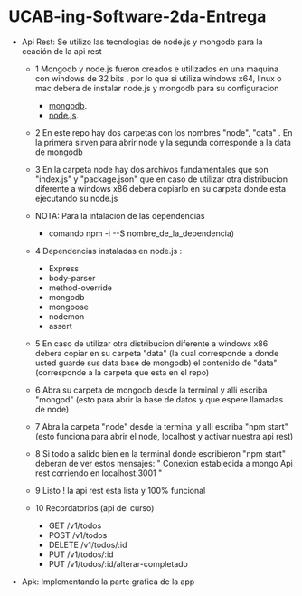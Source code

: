 # UCAB-ing-Software-2da-Entrega

* Api Rest:
  Se utilizo las tecnologias de node.js y mongodb para la ceación de la api rest
  
  * 1 Mongodb y node.js fueron creados e utilizados en una maquina con windows de 32 bits , por lo que si utiliza windows x64, linux o mac
  debera de instalar node.js y mongodb para su configuracion

	* [mongodb](https://www.mongodb.com/download-center#atlas "mongodb").
	* [node.js](https://nodejs.org/es/download/ "node.js").
  
  * 2 En este repo hay dos carpetas con los nombres "node", "data" . En la primera sirven para abrir node y la segunda corresponde a la data de mongodb
  
  * 3 En la carpeta node hay dos archivos fundamentales que son "index.js" y "package.json" que en caso de utilizar otra distribucion 
  diferente a windows x86 debera copiarlo en su carpeta donde esta ejecutando su node.js
  
  * NOTA: Para la intalacion de las dependencias
    * comando npm -i --S nombre_de_la_dependencia)

  * 4 Dependencias instaladas en node.js :

    * Express
    * body-parser
    * method-override
    * mongodb
    * mongoose
    * nodemon
    * assert
  
  * 5 En caso de utilizar otra distribucion diferente a windows x86 debera copiar en su carpeta "data" 
  (la cual corresponde a donde usted guarde sus data base de mongodb) el contenido de "data"(corresponde a la carpeta que esta en el repo)
  
  * 6 Abra su carpeta de mongodb desde la terminal y alli escriba "mongod" (esto para abrir la base de datos y que espere llamadas de node)
  
  * 7 Abra la carpeta "node" desde la terminal y alli escriba "npm start" 
  (esto funciona para abrir el node, localhost y activar nuestra api rest) 
  
  * 8 Si todo a salido bien en la terminal donde escribieron "npm start" deberan de ver estos mensajes:
  " Conexion establecida a mongo
    Api rest corriendo en localhost:3001 "
  
  * 9 Listo ! la api rest esta lista y 100% funcional 
  
  * 10 Recordatorios (api del curso)
  
    * GET /v1/todos
    * POST /v1/todos
    * DELETE /v1/todos/:id
    * PUT /v1/todos/:id
    * PUT /v1/todos/:id/alterar-completado
   

* Apk: Implementando la parte grafica de la app

